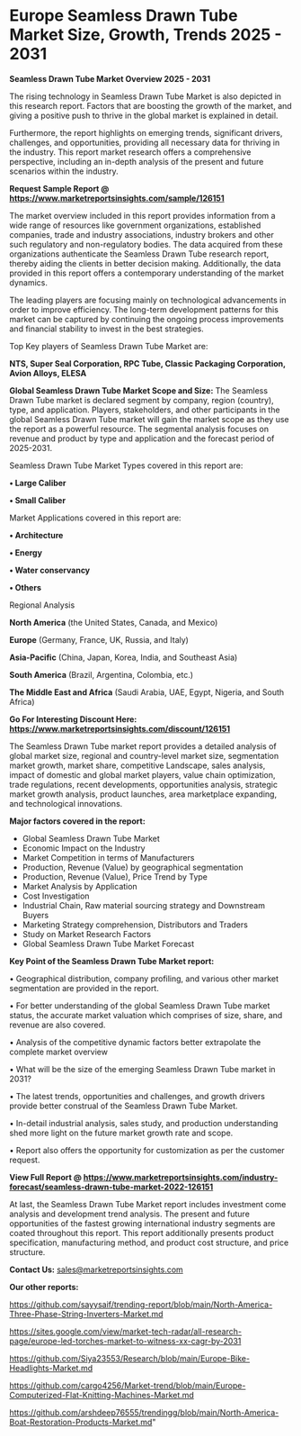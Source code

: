 # Europe Seamless Drawn Tube Market Size, Growth, Trends 2025 - 2031

<Strong> Seamless Drawn Tube Market Overview 2025 - 2031</strong>

The rising technology in Seamless Drawn Tube Market is also depicted in this research report. Factors that are boosting the growth of the market, and giving a positive push to thrive in the global market is explained in detail.

Furthermore, the report highlights on emerging trends, significant drivers, challenges, and opportunities, providing all necessary data for thriving in the industry. This report market research offers a comprehensive perspective, including an in-depth analysis of the present and future scenarios within the industry.

<strong>Request Sample Report @ <a href=https://www.marketreportsinsights.com/sample/126151>https://www.marketreportsinsights.com/sample/126151</a></strong>

The market overview included in this report provides information from a wide range of resources like government organizations, established companies, trade and industry associations, industry brokers and other such regulatory and non-regulatory bodies. The data acquired from these organizations authenticate the Seamless Drawn Tube research report, thereby aiding the clients in better decision making. Additionally, the data provided in this report offers a contemporary understanding of the market dynamics.

The leading players are focusing mainly on technological advancements in order to improve efficiency. The long-term development patterns for this market can be captured by continuing the ongoing process improvements and financial stability to invest in the best strategies.

Top Key players of Seamless Drawn Tube Market are:

<strong>NTS, Super Seal Corporation, RPC Tube, Classic Packaging Corporation, Avion Alloys, ELESA</strong>

<strong><b>Global Seamless Drawn Tube Market Scope and Size:</b></strong>
The Seamless Drawn Tube market is declared segment by company, region (country), type, and application. Players, stakeholders, and other participants in the global Seamless Drawn Tube market will gain the market scope as they use the report as a powerful resource. The segmental analysis focuses on revenue and product by type and application and the forecast period of 2025-2031.

Seamless Drawn Tube Market Types covered in this report are:

<strong>• Large Caliber

• Small Caliber</strong>

Market Applications covered in this report are:

<strong>• Architecture

• Energy

• Water conservancy

• Others</strong> 

Regional Analysis

<strong>North America</strong> (the United States, Canada, and Mexico)

<strong>Europe</strong> (Germany, France, UK, Russia, and Italy)

<strong>Asia-Pacific</strong> (China, Japan, Korea, India, and Southeast Asia)

<strong>South America</strong> (Brazil, Argentina, Colombia, etc.)

<strong>The Middle East and Africa</strong> (Saudi Arabia, UAE, Egypt, Nigeria, and South Africa)

<strong>Go For Interesting Discount Here: <a href=https://www.marketreportsinsights.com/discount/126151>https://www.marketreportsinsights.com/discount/126151</a></strong>

The Seamless Drawn Tube market report provides a detailed analysis of global market size, regional and country-level market size, segmentation market growth, market share, competitive Landscape, sales analysis, impact of domestic and global market players, value chain optimization, trade regulations, recent developments, opportunities analysis, strategic market growth analysis, product launches, area marketplace expanding, and technological innovations.

<strong><b>Major factors covered in the report:</b></strong>
<ul>
  <li>Global Seamless Drawn Tube Market </li>
  <li>Economic Impact on the Industry</li>
  <li>Market Competition in terms of Manufacturers</li>
  <li>Production, Revenue (Value) by geographical segmentation</li>
  <li>Production, Revenue (Value), Price Trend by Type</li>
  <li>Market Analysis by Application</li>
  <li>Cost Investigation</li>
  <li>Industrial Chain, Raw material sourcing strategy and Downstream Buyers</li>
  <li>Marketing Strategy comprehension, Distributors and Traders</li>
  <li>Study on Market Research Factors</li>
  <li>Global Seamless Drawn Tube Market Forecast</li>
</ul>

<strong><b>Key Point of the Seamless Drawn Tube Market report:</b></strong>

• Geographical distribution, company profiling, and various other market segmentation are provided in the report.

• For better understanding of the global Seamless Drawn Tube market status, the accurate market valuation which comprises of size, share, and revenue are also covered.

• Analysis of the competitive dynamic factors better extrapolate the complete market overview

• What will be the size of the emerging Seamless Drawn Tube market in 2031?

• The latest trends, opportunities and challenges, and growth drivers provide better construal of the Seamless Drawn Tube Market.

• In-detail industrial analysis, sales study, and production understanding shed more light on the future market growth rate and scope.

• Report also offers the opportunity for customization as per the customer request.

<strong><b>View Full Report @ <a href=https://www.marketreportsinsights.com/industry-forecast/seamless-drawn-tube-market-2022-126151>https://www.marketreportsinsights.com/industry-forecast/seamless-drawn-tube-market-2022-126151</a></b></strong>


At last, the Seamless Drawn Tube Market report includes investment come analysis and development trend analysis. The present and future opportunities of the fastest growing international industry segments are coated throughout this report. This report additionally presents product specification, manufacturing method, and product cost structure, and price structure.

<strong>Contact Us:</strong>
sales@marketreportsinsights.com

<strong>Our other reports:</strong>

<a href=https://github.com/sayysaif/trending-report/blob/main/North-America-Three-Phase-String-Inverters-Market.md>https://github.com/sayysaif/trending-report/blob/main/North-America-Three-Phase-String-Inverters-Market.md</a>

<a href=https://sites.google.com/view/market-tech-radar/all-research-page/europe-led-torches-market-to-witness-xx-cagr-by-2031>https://sites.google.com/view/market-tech-radar/all-research-page/europe-led-torches-market-to-witness-xx-cagr-by-2031</a>

<a href=https://github.com/Siya23553/Research/blob/main/Europe-Bike-Headlights-Market.md>https://github.com/Siya23553/Research/blob/main/Europe-Bike-Headlights-Market.md</a>

<a href=https://github.com/cargo4256/Market-trend/blob/main/Europe-Computerized-Flat-Knitting-Machines-Market.md>https://github.com/cargo4256/Market-trend/blob/main/Europe-Computerized-Flat-Knitting-Machines-Market.md</a>

<a href=https://github.com/arshdeep76555/trendingg/blob/main/North-America-Boat-Restoration-Products-Market.md>https://github.com/arshdeep76555/trendingg/blob/main/North-America-Boat-Restoration-Products-Market.md</a>"

